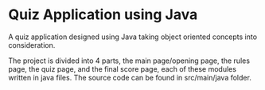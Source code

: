 # Quiz Application using Java
A quiz application designed using Java taking object oriented concepts into consideration.

The project is divided into 4 parts, the main page/opening page, the rules page, the quiz page, and the final score page, each of these modules written in java files. The source code can be found in src/main/java folder.
